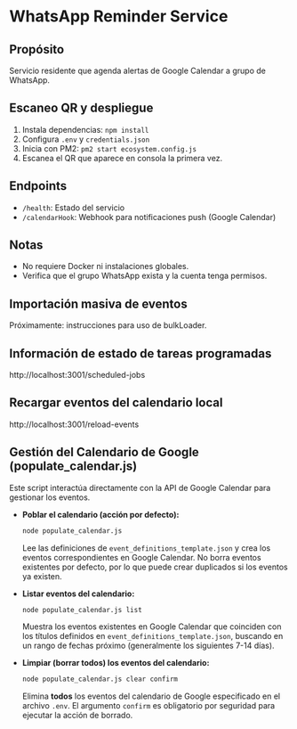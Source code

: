 # WhatsApp Reminder Service

## Propósito
Servicio residente que agenda alertas de Google Calendar a grupo de WhatsApp.

## Escaneo QR y despliegue
1. Instala dependencias: `npm install`
2. Configura `.env` y `credentials.json`
3. Inicia con PM2: `pm2 start ecosystem.config.js`
4. Escanea el QR que aparece en consola la primera vez.

## Endpoints
- `/health`: Estado del servicio
- `/calendarHook`: Webhook para notificaciones push (Google Calendar)

## Notas
- No requiere Docker ni instalaciones globales.
- Verifica que el grupo WhatsApp exista y la cuenta tenga permisos.

## Importación masiva de eventos
Próximamente: instrucciones para uso de bulkLoader.


## Información de estado de tareas programadas
http://localhost:3001/scheduled-jobs

## Recargar eventos del calendario local
http://localhost:3001/reload-events


## Gestión del Calendario de Google (populate_calendar.js)

Este script interactúa directamente con la API de Google Calendar para gestionar los eventos.

- **Poblar el calendario (acción por defecto):**
  ```bash
  node populate_calendar.js
  ```
  Lee las definiciones de `event_definitions_template.json` y crea los eventos correspondientes en Google Calendar. No borra eventos existentes por defecto, por lo que puede crear duplicados si los eventos ya existen.

- **Listar eventos del calendario:**
  ```bash
  node populate_calendar.js list
  ```
  Muestra los eventos existentes en Google Calendar que coinciden con los títulos definidos en `event_definitions_template.json`, buscando en un rango de fechas próximo (generalmente los siguientes 7-14 días).

- **Limpiar (borrar todos) los eventos del calendario:**
  ```bash
  node populate_calendar.js clear confirm
  ```
  Elimina **todos** los eventos del calendario de Google especificado en el archivo `.env`. El argumento `confirm` es obligatorio por seguridad para ejecutar la acción de borrado.